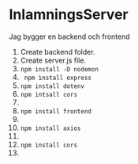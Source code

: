 # InlamningsServer

Jag bygger en backend och frontend

1. Create backend folder.
2. Create server.js file.
3. ```npm install -D nodemon```
4. ` npm ìnstall express`
5. ``npm install dotenv``
6. ``npm intsall cors``
7. 
8. `npm install frontend`
9. 
10. `npm install axios`
11. 
12. ``npm install cors``
13. 
